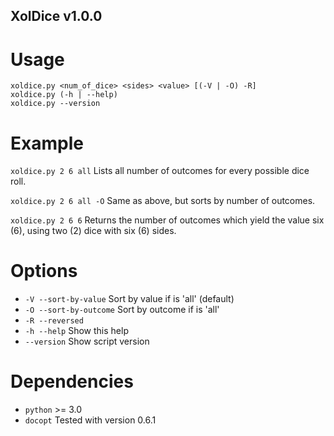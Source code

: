 XolDice v1.0.0
--------------

Usage
=====
```
xoldice.py <num_of_dice> <sides> <value> [(-V | -O) -R]
xoldice.py (-h | --help)
xoldice.py --version
```

Example
=======
`xoldice.py 2 6 all`
Lists all number of outcomes for every possible dice roll.

`xoldice.py 2 6 all -O`
Same as above, but sorts by number of outcomes.

`xoldice.py 2 6 6`
Returns the number of outcomes which yield the value six (6), using two (2) dice
with six (6) sides.

Options
=======
 * `-V --sort-by-value`      Sort by value if <value> is 'all' (default)
 * `-O --sort-by-outcome`    Sort by outcome if <value> is 'all'
 * `-R --reversed`
 * `-h --help`               Show this help
 * `--version`               Show script version

Dependencies
============
 * `python`    >= 3.0
 * `docopt`    Tested with version 0.6.1
